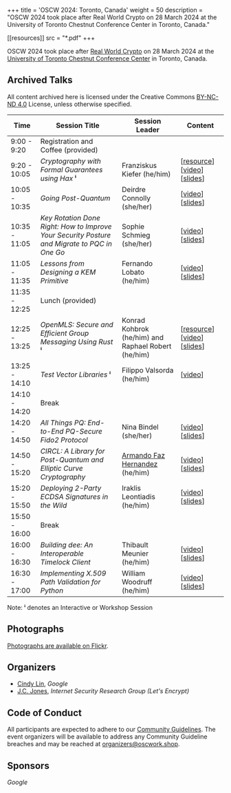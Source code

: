 +++
title = 'OSCW 2024: Toronto, Canada'
weight = 50
description = "OSCW 2024 took place after Real World Crypto on 28 March 2024 at the University of Toronto Chestnut Conference Center in Toronto, Canada."

[[resources]]
	src = "*.pdf"
+++

OSCW 2024 took place after [Real World Crypto](https://rwc.iacr.org/2024/) on 28 March 2024 at the [University of Toronto Chestnut Conference Center](https://chestnutconferencecentre.utoronto.ca/) in Toronto, Canada.

## Archived Talks

All content archived here is licensed under the Creative Commons [BY-NC-ND 4.0](https://creativecommons.org/licenses/by-nc-nd/4.0/) License, unless otherwise specified.

| Time | Session Title | Session Leader | Content |
| - | - | - | - |
| 9:00 - 9:20 | Registration and Coffee (provided) | |
| 9:20 - 10:05 | *Cryptography with Formal Guarantees using Hax* **ⁱ** | Franziskus Kiefer (he/him) | [[resource](https://github.com/hacspec/hax/tree/franziskus/toronto-2024/examples#before-the-workshop)] [[video](https://archive.org/details/oscw-2024-franziskus-kiefer-hax)] [[slides](<Cryptography with Formal Guarantees using Hax.pdf>)] |
| 10:05 - 10:35 | *Going Post-Quantum* | Deirdre Connolly (she/her) | [[video](https://archive.org/details/oscw-2024-deirdre-connolly-going-post-quantum)] [[slides](<Going Post-Quantum.pdf>)]
| 10:35 - 11:05 | *Key Rotation Done Right: How to Improve Your Security Posture and Migrate to PQC in One Go* | Sophie Schmieg (she/her) | [[video](https://archive.org/details/oscw-2024-sophie-schmieg-key-rotation-done-right)] [[slides](<keyrotation.pdf>)]
| 11:05 - 11:35 | *Lessons from Designing a KEM Primitive* | Fernando Lobato (he/him) | [[video](https://archive.org/details/oscw-2024-fernando-lobato-friendly-kems)] [[slides](<KEM in Tink.pdf>)] |
| 11:35 - 12:25 | Lunch (provided) | |
| 12:25 - 13:25 | *OpenMLS: Secure and Efficient Group Messaging Using Rust* **ⁱ** | Konrad Kohbrok (he/him) and Raphael Robert (he/him) | [[resource](https://github.com/openmls/oscw24)] [[video](https://archive.org/details/oscw-2024-konrad-kohbrok-and-raphael-robert-openmls)] [[slides](<OpenMLS - A guided tour.pdf>)] |
| 13:25 - 14:10 | *Test Vector Libraries* **ⁱ** | Filippo Valsorda (he/him) | [[video](https://archive.org/details/oscw-2024-fillippo-valsorda-cryptographic-test-vectors)] |
| 14:10 - 14:20 | Break | |
| 14:20 - 14:50 | *All Things PQ: End-to-End PQ-Secure Fido2 Protocol* | Nina Bindel (she/her) | [[video](https://archive.org/details/oscw-2024-nina-bindel-pq-fido-2)] [[slides](<E2E PQC FIDO2.pdf>)] |
| 14:50 - 15:20 | *CIRCL: A Library for Post-Quantum and Elliptic Curve Cryptography* | [Armando Faz Hernandez](https://research.cloudflare.com/about/people/armando-faz/) (he/him) | [[video](https://archive.org/details/oscw-2024-armando-faz-circl)] [[slides](<CIRCL.pdf>)] |
| 15:20 - 15:50 | *Deploying 2-Party ECDSA Signatures in the Wild* | Iraklis Leontiadis (he/him) | [[video](https://archive.org/details/oscw-2024-iraklis-leontiadis-2-party-ecdsa-signatures)] [[slides](<2MPC ECDSA.pdf>)] |
| 15:50 - 16:00 | Break | |
| 16:00 - 16:30 | *Building dee: An Interoperable Timelock Client* | Thibault Meunier (he/him) | [[video](https://archive.org/details/oscw-2024-thibault-meunier-building-dee)] [[slides](<building-dee.pdf>)] |
| 16:30 - 17:00 | *Implementing X.509 Path Validation for Python* | William Woodruff (he/him) | [[video](https://archive.org/details/oscw-2024-william-woodruff-x-509-path-validation-in-python)] [[slides](<Implementing X.509 Path Validation for Python.pdf>)] |

Note: **ⁱ** denotes an Interactive or Workshop Session

## Photographs

[Photographs are available on Flickr](https://www.flickr.com/photos/opensourcecryptoworkshop/albums/72177720315955409/).

## Organizers
- [Cindy Lin](https://cindylindeed.github.io/), <em>Google</em>
- [J.C. Jones](https://insufficient.coffee/), <em>Internet Security Research Group (Let's Encrypt)</em>

## Code of Conduct
All participants are expected to adhere to our [Community Guidelines](https://developers.google.com/community-guidelines). The event organizers will be available to address any Community Guideline breaches and may be reached at [organizers@oscwork.shop](mailto:organizers@oscwork.shop).

## Sponsors
<em>Google</em>
